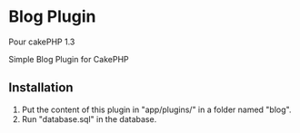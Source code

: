 # Blog Plugin

Pour cakePHP 1.3

Simple Blog Plugin for CakePHP

## Installation

1. Put the content of this plugin in "app/plugins/" in a folder named "blog".
2. Run "database.sql" in the database.
